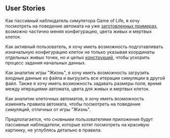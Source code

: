 ## User Stories

Как пассивный наблюдатель симулятора Game of Life, я хочу посмотреть на поведение автомата 
на уже [заготовленных примерах](https://www.youtube.com/watch?v=C2vgICfQawE&ab_channel=RationalAnimations&t=1m21s), возможно частично меняя конфигурацию,
цвета живых и мертвых клеток.

Как активный пользователь, я хочу иметь возможность подготавливать изначальную конфигурацию клеток не только указывая координаты отдельных живых точек, но и целых [конструкций](https://en.wikipedia.org/wiki/Conway%27s_Game_of_Life#Examples_of_patterns), чтобы ускорить процесс задания начальных данных.

Как аналитик игры "Жизнь", я хочу иметь возможность загрузить входные данные из файла и выгрузить 
все итерации симуляции в другой файл. Также я хочу иметь возможность
задавать размеры поля, время между итерациями автомата, цвета для живых и мертвых клеток.

Как аналитик клеточных автоматов, я хочу иметь возможность изменять правила автомата, чтобы посмотреть на поведение симуляций, отличных от игры "Жизнь".

Предполагается, что сновными пользователями приложения будут пассивные наблюдатели, которые хотят посмотреть на красивую картинку, не углублясь детально в правила.
